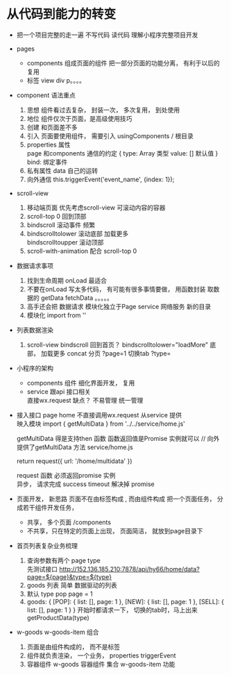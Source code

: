 # 从代码到能力的转变
- 把一个项目完整的走一遍 
  不写代码  读代码 理解小程序完整项目开发

- pages
  - components 
    组成页面的组件 
    把一部分页面的功能分离， 有利于以后的复用
  - 标签  view  div p。。。。 

- component  语法重点
  1. 思想
    组件看过去复杂， 封装一次， 多次复用， 到处使用 
  2. 地位
    组件仅次于页面，是高级使用技巧 
  3. 创建
    和页面差不多 
  4. 引入
    页面要使用组件， 需要引入 usingComponents   / 根目录
  5. properties  属性  
    page  和components 通信的约定    {
      type:   Array  类型
      value: []  默认值
    } 
      <w-tab-control  title="" bind:/>
      bind: 绑定事件 
  6. 私有属性
    data    自己的运转  
  7. 向外通信
    this.triggerEvent('event_name', {index: 1});

- scroll-view
  1. 移动端页面 优先考虑scroll-view 
    可滚动内容的容器
  2. scroll-top   0
    回到顶部
  3. bindscroll
    滚动事件 频繁
  4. bindscrolltolower  滚动底部 加载更多  
    bindscrolltoupper  滚动顶部   
  5. scroll-with-animation 配合 scroll-top 0 

- 数据请求事项
  1. 找到生命周期
    onLoad 最适合
  2. 不要在onLoad 写太多代码， 有可能有很多事情要做， 用函数封装
    取数据的  getData  fetchData  。。。。。
  3. 高手还会把 数据请求 模块化独立于Page 
    service 网络服务 新的目录 
  4. 模块化  import    from ''

- 列表数据渲染
  1. scroll-view 
    bindscroll  回到首页？ 
    bindscrolltolower="loadMore"  底部， 加载更多
    concat 分页   ?page=1
    切换tab ?type=

- 小程序的架构
  - components  组件 
    细化界面开发， 复用
  - service 跟api 接口相关  
    直接wx.request 缺点？ 不易管理
    统一管理

- 接入接口
  page  home 不直接调用wx.request 
  从service 提供  
  映入模块
  import {
    getMultiData
  } from '../../service/home.js'

  getMultiData  得是支持then  函数
  函数返回值是Promise 实例就可以
  // 向外提供了getMultiData 方法   service/home.js 
  <!-- return new Promise(() => {
    // network.js 会提供一个通用的 request 方法给我们

  }) -->
  return request({
    url: '/home/multidata'
  })

  request 函数 必须返回promise 实例  
  异步， 请求完成 success timeout 解决掉 promise 

- 页面开发， 新思路
  页面不在由标签构成  , 而由组件构成
  把一个页面任务， 分成若干组件开发任务， 
  - 共享， 多个页面  /components
  - 不共享，只在特定的页面上出现， 页面简洁， 就放到page目录下

- 首页列表复杂业务梳理
  1. 查询参数有两个
    page
    type  
    先测试接口 
    http://152.136.185.210:7878/api/hy66/home/data?page=${page}&type=${type}
  2. goods 列表  简单 
    数据驱动的列表  
  3. 默认  type pop  page = 1
  4. goods: {
      [POP]: {
        list: [],
        page: 1
      },
      [NEW]: {
        list: [],
        page: 1
      },
      [SELL]: {
        list: [],
        page: 1
      }
  }
  开始时都请求一下， 切换的tab时，马上出来
  getProductData(type) 

- w-goods  w-goods-item 组合
  1. 页面是由组件构成的， 而不是标签
  2. 组件就负责渲染， 一个业务， properties  triggerEvent
  3. 容器组件
    w-goods 容器组件   集合
    w-goods-item   功能
    